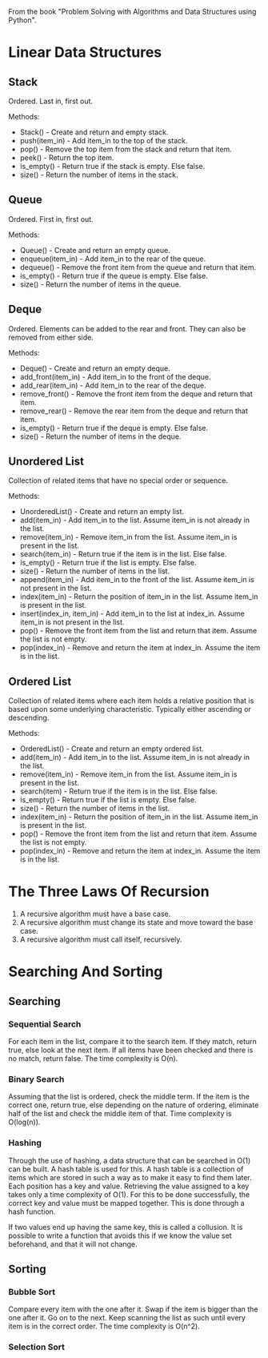 From the book "Problem Solving with Algorithms and Data Structures using Python". 

# Linear Data Structures

## Stack
Ordered. Last in, first out.

Methods:
- Stack() - Create and return and empty stack.
- push(item_in) - Add item_in to the top of the stack. 
- pop() - Remove the top item from the stack and return that item.
- peek() - Return the top item.
- is_empty() - Return true if the stack is empty. Else false.
- size() - Return the number of items in the stack. 

## Queue
Ordered. First in, first out.

Methods:
- Queue() - Create and return an empty queue.
- enqueue(item_in) - Add item_in to the rear of the queue.
- dequeue() - Remove the front item from the queue and return that item.
- is_empty() - Return true if the queue is empty. Else false.
- size() - Return the number of items in the queue.

## Deque
Ordered. Elements can be added to the rear and front. They can also be removed from either side.

Methods:
- Deque() - Create and return an empty deque.
- add_front(item_in) - Add item_in to the front of the deque.
- add_rear(item_in) - Add item_in to the rear of the deque.
- remove_front() - Remove the front item from the deque and return that item.
- remove_rear() - Remove the rear item from the deque and return that item.
- is_empty() - Return true if the deque is empty. Else false.
- size() - Return the number of items in the deque.

## Unordered List
Collection of related items that have no special order or sequence.

Methods:
- UnorderedList() - Create and return an empty list.
- add(item_in) - Add item_in to the list. Assume item_in is not already in the list.
- remove(item_in) - Remove item_in from the list. Assume item_in is present in the list.
- search(item_in) - Return true if the item is in the list. Else false.
- is_empty() - Return true if the list is empty. Else false.
- size() - Return the number of items in the list.
- append(item_in) - Add item_in to the front of the list. Assume item_in is not present in the list.
- index(item_in) - Return the position of item_in in the list. Assume item_in is present in the list.
- insert(index_in, item_in) - Add item_in to the list at index_in. Assume item_in is not present in the list.
- pop() - Remove the front item from the list and return that item. Assume the list is not empty.
- pop(index_in) - Remove and return the item at index_in. Assume the item is in the list.

## Ordered List
Collection of related items where each item holds a relative position that is based upon some underlying 
characteristic. Typically either ascending or descending.

Methods:
- OrderedList() - Create and return an empty ordered list.
- add(item_in) - Add item_in to the list. Assume item_in is not already in the list.
- remove(item_in) - Remove item_in from the list. Assume item_in is present in the list.
- search(item) - Return true if the item is in the list. Else false.
- is_empty() - Return true if the list is empty. Else false.
- size() - Return the number of items in the list.
- index(item_in) - Return the position of item_in in the list. Assume item_in is present in the list.
- pop() - Remove the front item from the list and return that item. Assume the list is not empty.
- pop(index_in) - Remove and return the item at index_in. Assume the item is in the list.

# The Three Laws Of Recursion
1. A recursive algorithm must have a base case.
2. A recursive algorithm must change its state and move toward the base case.
3. A recursive algorithm must call itself, recursively.

# Searching And Sorting

## Searching

### Sequential Search
For each item in the list, compare it to the search item. If they match, return true, else look at the next item. If 
all items have been checked and there is no match, return false. The time complexity is O(n).

### Binary Search
Assuming that the list is ordered, check the middle term. If the item is the correct one, return true, else 
depending on the nature of ordering, eliminate half of the list and check the middle item of that. Time complexity 
is O(log(n)).

### Hashing
Through the use of hashing, a data structure that can be searched in O(1) can be built. A hash table is used for 
this. A hash table is a collection of items which are stored in such a way as to make it easy to find them later. 
Each position has a key and value. Retrieving the value assigned to a key takes only a time complexity of O(1). For 
this to be done successfully, the correct key and value must be mapped together. This is done through a hash 
function. 

If two values end up having the same key, this is called a collusion. It is possible to write a function 
that avoids this if we know the value set beforehand, and that it will not change.

## Sorting

### Bubble Sort
Compare every item with the one after it. Swap if the item is bigger than the one after it. Go on to the next. Keep 
scanning the list as such until every item is in the correct order. The time complexity is O(n^2).

### Selection Sort